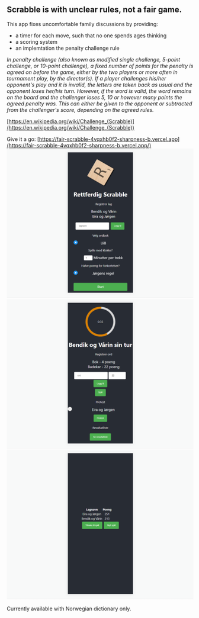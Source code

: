 ## Scrabble is with unclear rules, not a fair game. 

This app fixes uncomfortable family discussions by providing:
 - a timer for each move, such that no one spends ages thinking
 - a scoring system
 - an implemtation the penalty challenge rule

*In penalty challenge (also known as modified single challenge, 5-point challenge, or 10-point challenge), a fixed number of points for the penalty is agreed on before the game, either by the two players or more often in tournament play, by the director(s). If a player challenges his/her opponent's play and it is invalid, the letters are taken back as usual and the opponent loses her/his turn. However, if the word is valid, the word remains on the board and the challenger loses 5, 10 or however many points the agreed penalty was. This can either be given to the opponent or subtracted from the challenger's score, depending on the agreed rules.*

[https://en.wikipedia.org/wiki/Challenge_(Scrabble)](https://en.wikipedia.org/wiki/Challenge_(Scrabble))

Give it a go: [https://fair-scrabble-4vqxhb0f2-sharpness-b.vercel.app](https://fair-scrabble-4vqxhb0f2-sharpness-b.vercel.app/)
![homepage](readme_images/homepage.png?raw=true)
![game](readme_images/game.png?raw=true)
![results](readme_images/results.png?raw=true)

Currently available with Norwegian dictionary only.
